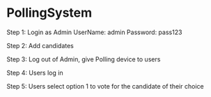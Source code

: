 # PollingSystem

Step 1: Login as Admin 
UserName: admin
Password: pass123

Step 2: Add candidates

Step 3: Log out of Admin, give Polling device to users

Step 4: Users log in

Step 5: Users select option 1 to vote for the candidate of their choice
